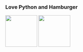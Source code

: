 ### Love Python and Hamburger
<img src="https://img.icons8.com/color/512/python.png" width="100">
<img src="https://img.icons8.com/external-vectorslab-flat-ve…getable-and-fruits-vectorslab-flat-vectorslab.png" width="100">
